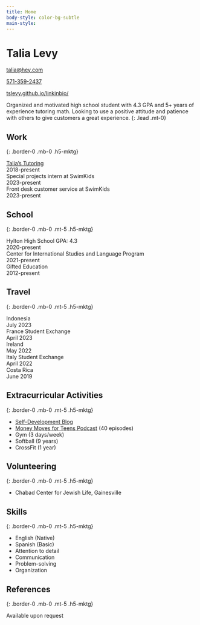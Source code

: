 ```yaml
---
title: Home
body-style: color-bg-subtle
main-style: 
---
```


<div class="container clearfix">
  <div class="col-12 col-md-8 float-left">
    <h1 class="h2-mktg border-0 mb-0 mt-0">Talia Levy</h1>
  </div>
  <div class="col-12 col-md-3 float-left">
    <p class="mb-1"><a href="mailto:talia@hey.com">talia@hey.com</a></p>
    <p class="mb-1"><a href="tel:5713592437">571-359-2437</a></p>
    <p><a href="https://tslevy.github.io/linkinbio/">tslevy.github.io/linkinbio/</a></p>
  </div>
</div>

Organized and motivated high school student with 4.3 GPA and 5+ years of experience tutoring math. Looking to use a positive attitude and patience with others to give customers a great experience.
{: .lead .mt-0}

## Work
{: .border-0 .mb-0 .h5-mktg}

<div class="border-bottom py-2">
  <div class="col-8 d-inline-block">
    <a href="https://taliastutoring.com/" class="link-mktg">Talia’s Tutoring</a>
  </div>
  <div class="col-3 d-inline-block">
    2018-present
  </div>
</div>

<div class="border-bottom py-2">
  <div class="col-8 d-inline-block">
    Special projects intern at SwimKids
  </div>
  <div class="col-3 d-inline-block">
    2023-present
  </div>
</div>

<div class="border-bottom py-2">
  <div class="col-8 d-inline-block">
    Front desk customer service at SwimKids
  </div>
  <div class="col-3 d-inline-block">
    2023-present
  </div>
</div>

## School
{: .border-0 .mb-0 .mt-5 .h5-mktg}

<div class="border-bottom py-2">
  <div class="col-8 d-inline-block">
    Hylton High School GPA: 4.3
  </div>
  <div class="col-3 d-inline-block">
    2020-present
  </div>
</div>

<div class="border-bottom py-2">
  <div class="col-8 d-inline-block">
    Center for International Studies and Language Program
  </div>
  <div class="col-3 d-inline-block">
    2021-present
  </div>
</div>

<div class="border-bottom py-2">
  <div class="col-8 d-inline-block">
    Gifted Education
  </div>
  <div class="col-3 d-inline-block">
    2012-present
  </div>
</div>

## Travel
{: .border-0 .mb-0 .mt-5 .h5-mktg}

<div class="border-bottom py-2">
  <div class="col-8 d-inline-block">
    Indonesia
  </div>
  <div class="col-3 d-inline-block">
    July 2023
  </div>
</div>

<div class="border-bottom py-2">
  <div class="col-8 d-inline-block">
    France Student Exchange
  </div>
  <div class="col-3 d-inline-block">
    April 2023
  </div>
</div>

<div class="border-bottom py-2">
  <div class="col-8 d-inline-block">
    Ireland
  </div>
  <div class="col-3 d-inline-block">
    May 2022
  </div>
</div>

<div class="border-bottom py-2">
  <div class="col-8 d-inline-block">
    Italy Student Exchange
  </div>
  <div class="col-3 d-inline-block">
    April 2022
  </div>
</div>

<div class="border-bottom py-2">
  <div class="col-8 d-inline-block">
    Costa Rica
  </div>
  <div class="col-3 d-inline-block">
    June 2019
  </div>
</div>

## Extracurricular Activities
{: .border-0 .mb-0 .mt-5 .h5-mktg}

- [Self-Development Blog](https://world.hey.com/talia/)
- [Money Moves for Teens Podcast](https://pglevy.github.io/mm4t-site/) (40 episodes)
- Gym (3 days/week)
- Softball (9 years)
- CrossFit (1 year)

## Volunteering
{: .border-0 .mb-0 .mt-5 .h5-mktg}

- Chabad Center for Jewish Life, Gainesville

## Skills
{: .border-0 .mb-0 .mt-5 .h5-mktg}

- English (Native)
- Spanish (Basic)
- Attention to detail
- Communication
- Problem-solving
- Organization

## References
{: .border-0 .mb-0 .mt-5 .h5-mktg}

Available upon request

